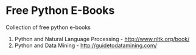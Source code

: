 # Free Python E-Books
Collection of free python e-books

1. Python and Natural Language Processing - http://www.nltk.org/book/
2. Python and Data Mining - http://guidetodatamining.com/ 
